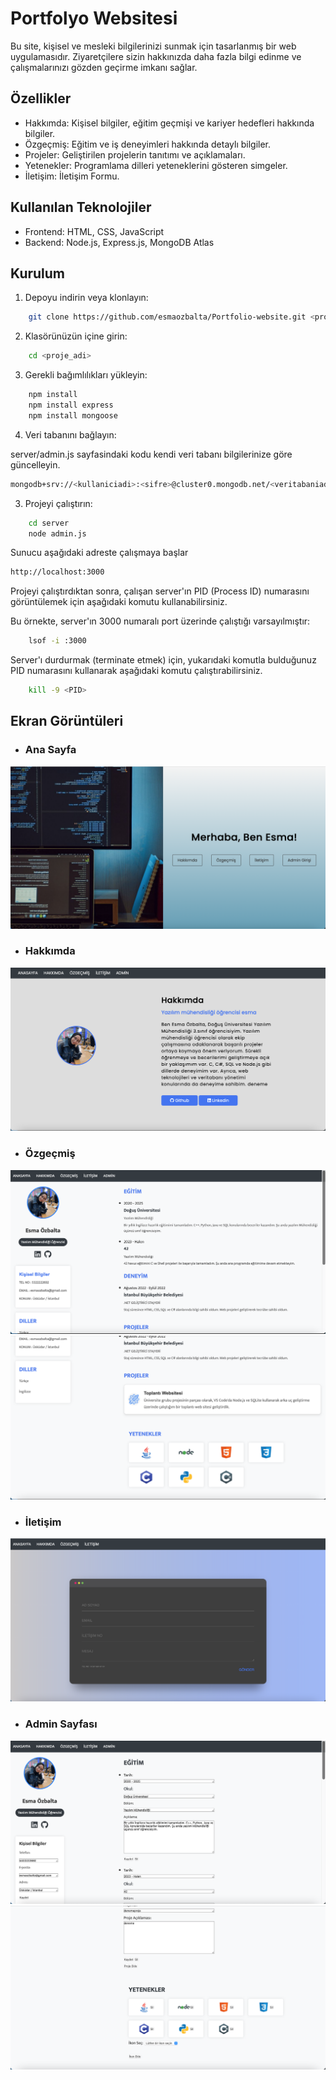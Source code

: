 # Portfolyo Websitesi

Bu site, kişisel ve mesleki bilgilerinizi sunmak için tasarlanmış bir web uygulamasıdır. Ziyaretçilere sizin hakkınızda daha fazla bilgi edinme ve çalışmalarınızı gözden geçirme imkanı sağlar.

## Özellikler

- Hakkımda: Kişisel bilgiler, eğitim geçmişi ve kariyer hedefleri hakkında bilgiler.
- Özgeçmiş: Eğitim ve iş deneyimleri hakkında detaylı bilgiler.
- Projeler: Geliştirilen projelerin tanıtımı ve açıklamaları.
- Yetenekler: Programlama dilleri yeteneklerini gösteren simgeler.
- İletişim: İletişim Formu.

## Kullanılan Teknolojiler
- Frontend: HTML, CSS, JavaScript
- Backend: Node.js, Express.js, MongoDB Atlas

## Kurulum

1. Depoyu indirin veya klonlayın:
```bash
    git clone https://github.com/esmaozbalta/Portfolio-website.git <proje_adi>
```
2. Klasörünüzün içine girin:
```bash
    cd <proje_adi>
```
3. Gerekli bağımlılıkları yükleyin:
```bash
    npm install
    npm install express
    npm install mongoose
```

4. Veri tabanını bağlayın:

server/admin.js sayfasindaki kodu kendi veri tabanı bilgilerinize göre güncelleyin.
```bash
mongodb+srv://<kullaniciadi>:<sifre>@cluster0.mongodb.net/<veritabaniadi>?retryWrites=true&w=majority
```

3. Projeyi çalıştırın:
```bash
    cd server
    node admin.js
```
Sunucu aşağıdaki adreste çalışmaya başlar
```bash
http://localhost:3000
```
Projeyi çalıştırdıktan sonra, çalışan server'ın PID (Process ID) numarasını görüntülemek için aşağıdaki komutu kullanabilirsiniz. 

Bu örnekte, server'ın 3000 numaralı port üzerinde çalıştığı varsayılmıştır:
```bash
    lsof -i :3000
```
Server'ı durdurmak (terminate etmek) için, yukarıdaki komutla bulduğunuz PID numarasını kullanarak aşağıdaki komutu çalıştırabilirsiniz. 
```bash
    kill -9 <PID>
```
## Ekran Görüntüleri
- ### Ana Sayfa
![App Screenshot](screenshots/index.png)
- ### Hakkımda
![App Screenshot](screenshots/hakkimda.png)
- ### Özgeçmiş
![App Screenshot](screenshots/ozgecmis1.png)
![App Screenshot](screenshots/ozgesmis2.png)
- ### İletişim
![App Screenshot](screenshots/iletisim.png)
- ### Admin Sayfası
![App Screenshot](screenshots/admin1.png)
![App Screenshot](screenshots/admin2.png)
